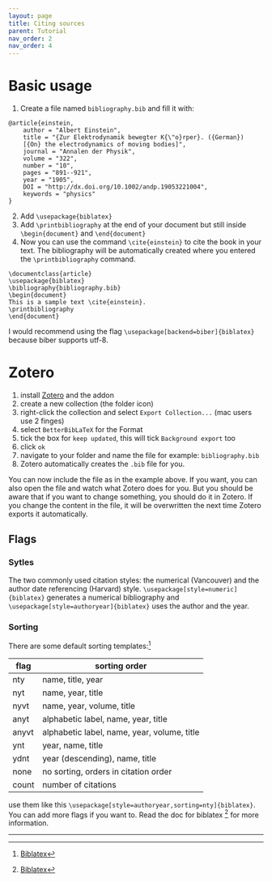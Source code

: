 ```yaml
---
layout: page
title: Citing sources
parent: Tutorial
nav_order: 2
nav_order: 4
---
```

# Basic usage
1. Create a file named `bibliography.bib` and fill it with:
```
@article{einstein,
    author = "Albert Einstein",
    title = "{Zur Elektrodynamik bewegter K{\"o}rper}. ({German})
    [{On} the electrodynamics of moving bodies]",
    journal = "Annalen der Physik",
    volume = "322",
    number = "10",
    pages = "891--921",
    year = "1905",
    DOI = "http://dx.doi.org/10.1002/andp.19053221004",
    keywords = "physics"
}
```
2. Add `\usepackage{biblatex}`
3. Add `\printbibliography` at the end of your document but still inside `\begin{document}`
 and `\end{document}`
4. Now you can use the command `\cite{einstein}` to cite the book in your text. The bibliography will be automatically created where you entered the `\printbibliography` command.
```
\documentclass{article}
\usepackage{biblatex}
\bibliography{bibliography.bib}
\begin{document}
This is a sample text \cite{einstein}.
\printbibliography
\end{document}
```

I would recommend using the flag `\usepackage[backend=biber]{biblatex}` because biber supports utf-8.

# Zotero
1. install [Zotero](https://resnikal71202.github.io/LaTeX/install/bibliography/zotero.html) and the addon
2. create a new collection (the folder icon)
3. right-click the collection and select `Export Collection...` (mac users use 2 finges)
4. select `BetterBibLaTeX` for the Format
5. tick the box for `keep updated`, this will tick `Background export` too
6. click `ok`
7. navigate to your folder and name the file for example: `bibliography.bib`
8. Zotero automatically creates the `.bib` file for you. 

You can now include the file as in the example above. If you want, you can also open the file and watch what Zotero does for you. But you should be aware that if you want to change something, you should do it in Zotero. If you change the content in the file, it will be overwritten the next time Zotero exports it automatically.


## Flags
### Sytles
The two commonly used citation styles: the numerical (Vancouver) and the author date referencing (Harvard) style. `\usepackage[style=numeric]{biblatex}` generates a numerical bibliography and `\usepackage[style=authoryear]{biblatex}` uses the author and the year.

### Sorting
There are some default sorting templates:[^1]

| flag | sorting order|
|------|-------------|
| nty | name, title, year|
| nyt | name, year, title|
| nyvt | name, year, volume, title |
| anyt | alphabetic label, name, year, title|
| anyvt |alphabetic label, name, year, volume, title|
| ynt | year, name, title|
| ydnt | year (descending), name, title|
| none | no sorting, orders in citation order |
| count | number of citations |

use them like this `\usepackage[style=authoryear,sorting=nty]{biblatex}`. You can add more flags if you want to. Read the doc for biblatex [^1] for more information.


---
[^1]:[Biblatex](https://ctan.kako-dev.de/macros/latex/contrib/biblatex/doc/biblatex.pdf)
[^2]:[Wikibooks: LaTeX/Bibliographies with biblatex and biber](https://en.wikibooks.org/wiki/LaTeX/Bibliographies_with_biblatex_and_biber#cite_note-1)
